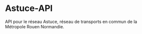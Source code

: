 # Astuce-API
API pour le réseau Astuce, réseau de transports en commun de la Métropole Rouen Normandie.
